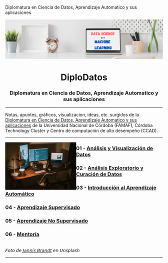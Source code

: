 Diplomatura en Ciencia de Datos, Aprendizaje Automatico y sus aplicaciones
<p align="center">
  <img src="https://github.com/nicoambrosis/Diplodatos/blob/main/Data%20Science%20Machine%20Learning.png">
</p>
<h1 align='center'> DiploDatos </h1>
<h3 align='center'> Diplomatura en Ciencia de Datos, Aprendizaje Automatico y sus aplicaciones </h3>

---

Notas, apuntes, gráficos, visualizacion, ideas, etc. surgidos de la [Diplomatura en Ciencia de Datos, Aprendizaje Automatico y sus aplicaciones](https://diplodatos.famaf.unc.edu.ar/) de la Universidad Nacional de Córdoba (FAMAF), Córdoba Technology Cluster y Centro de computación de alto desempeño (CCAD).

---
<img width="45%" align="left" alt="foto_cafe" src="https://github.com/nicoambrosis/DiploDatos/blob/main/jannis-brandt-4mHaSX8zvJI-unsplash.jpg" />

### 01 - [Análisis y Visualización de Datos]()
### 02 - [Análisis Exploratorio y Curación de Datos]()
### 03 - [Introducción al Aprendizaje Automático]()
### 04 - [Aprendizaje Supervisado]()
### 05 - [Aprendizaje No Supervisado]()
### 06 - [Mentoría]()
\
𝘍𝘰𝘵𝘰 𝘥𝘦 [𝘑𝘢𝘯𝘯𝘪𝘴 𝘉𝘳𝘢𝘯𝘥𝘵](https://unsplash.com/es/@jannisbrandt) 𝘦𝘯 𝘜𝘯𝘴𝘱𝘭𝘢𝘴𝘩

---
